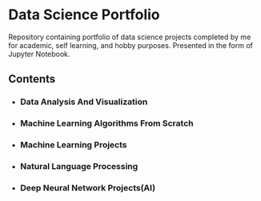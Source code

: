 # Data Science Portfolio



Repository containing portfolio of data science projects completed by me for academic, self learning, and hobby purposes. Presented in the form of Jupyter Notebook.

## Contents
  - ### Data Analysis And Visualization
  - ### Machine Learning Algorithms From Scratch
  - ### Machine Learning Projects
  - ###  Natural Language Processing
  - ### Deep Neural Network Projects(AI)
  
   
  










